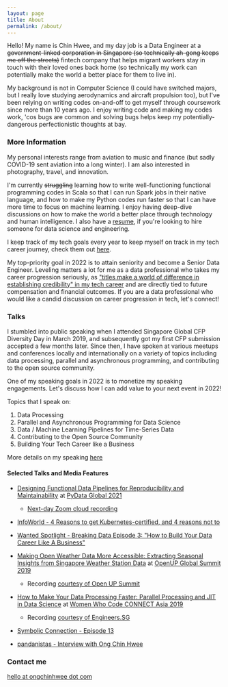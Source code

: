 ```yaml
---
layout: page
title: About
permalink: /about/
---
```


Hello! My name is Chin Hwee, and my day job is a Data Engineer at a <s>government-linked corporation in Singapore (so technically ah-gong keeps me off the streets)</s> fintech company that helps migrant workers stay in touch with their loved ones back home (so technically my work can potentially make the world a better place for them to live in).

My background is not in Computer Science (I could have switched majors, but I really love studying aerodynamics and aircraft propulsion too), but I've been relying on writing codes on-and-off to get myself through coursework since more than 10 years ago. I enjoy writing code and making my codes work, 'cos bugs are common and solving bugs helps keep my potentially-dangerous perfectionistic thoughts at bay.

### More Information

My personal interests range from aviation to music and finance (but sadly COVID-19 sent aviation into a long winter). I am also interested in photography, travel, and innovation.

I'm currently <s>struggling</s> learning how to write well-functioning functional programming codes in Scala so that I can run Spark jobs in their native language, and how to make my Python codes run faster so that I can have more time to focus on machine learning. I enjoy having deep-dive discussions on how to make the world a better place through technology and human intelligence. I also have a [resume](https://hweecat.github.io/resume), if you're looking to hire someone for data science and engineering.

I keep track of my tech goals every year to keep myself on track in my tech career journey, check them out [here](https://hweecat.github.io/goals).

My top-priority goal in 2022 is to attain seniority and become a Senior Data Engineer. Leveling matters a lot for me as a data professional who takes my career progression seriously, as ["titles make a world of difference in establishing credibility" in my tech career](https://blog.pragmaticengineer.com/the-seniority-roller-coaster/) and are directly tied to future compensation and financial outcomes. If you are a data professional who would like a candid discussion on career progression in tech, let's connect!

### Talks

I stumbled into public speaking when I attended Singapore Global CFP Diversity Day in March 2019, and subsequently got my first CFP submission accepted a few months later. Since then, I have spoken at various meetups and conferences locally and internationally on a variety of topics including data processing, parallel and asynchronous programming, and contributing to the open source community.

One of my speaking goals in 2022 is to monetize my speaking engagements. Let's discuss how I can add value to your next event in 2022!

Topics that I speak on:

1. Data Processing
2. Parallel and Asynchronous Programming for Data Science
3. Data / Machine Learning Pipelines for Time-Series Data
4. Contributing to the Open Source Community
5. Building Your Tech Career like a Business

More details on my speaking [here](https://hweecat.github.io/talks)

#### Selected Talks and Media Features

* [Designing Functional Data Pipelines for Reproducibility and Maintainability](https://hweecat.github.io/talk_pydataglobal-design-fp-data) at [PyData Global 2021](https://pydata.org/global2021/)
    - [Next-day Zoom cloud recording](https://bit.ly/pg2021-design-fp-data-video)

* [InfoWorld - 4 Reasons to get Kubernetes-certified, and 4 reasons not to](https://www.infoworld.com/article/3629750/4-reasons-to-get-kubernetes-certified-and-4-reasons-not-to.html)

* [Wanted Spotlight - Breaking Data Episode 3: "How to Build Your Data Career Like A Business"](https://www.wanted.jobs/events/spotlight_breaking_data_ep3)

* [Making Open Weather Data More Accessible: Extracting Seasonal Insights from Singapore Weather Station Data](https://hweecat.github.io/talk_extracting_seasonal_insights_from_sg_weather_station_data/) at [OpenUP Global Summit 2019](https://www.openup.global/)
    - Recording [courtesy of Open UP Summit](https://www.youtube.com/watch?v=x8CtEtn0vsc)

* [How to Make Your Data Processing Faster: Parallel Processing and JIT in Data Science](https://hweecat.github.io/talk_how-to-make-your-data-processing-faster) at [Women Who Code CONNECT Asia 2019](https://asia.womenwhocode.dev/)
    - Recording [courtesy of Engineers.SG](https://youtu.be/RX5rlt3jAt0)

* [Symbolic Connection - Episode 13](https://anchor.fm/symbolic-connection/episodes/013--Ong-Chin-Hwee--Data-Engineer-at-ST-Engineering-Part-1-einp0o/a-a1pvsb)

* [pandanistas - Interview with Ong Chin Hwee](https://www.pandanistas.org/interview-with-ong-chin-hwee.html)

### Contact me

[hello at ongchinhwee dot com](mailto:hello@ongchinhwee.com)
